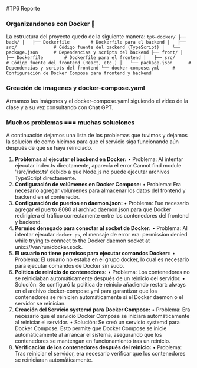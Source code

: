 #TP6 Reporte
### Organizandonos con Docker :whale:
La estructura del proyecto quedo de la siguiente manera:
`
tp6-docker/
├── back/
│   ├── Dockerfile        # Dockerfile para el backend
│   ├── src/              # Código fuente del backend (TypeScript)
│   └── package.json      # Dependencias y scripts del backend
├── front/
│   ├── Dockerfile        # Dockerfile para el frontend
│   ├── src/              # Código fuente del frontend (React, etc.)
│   └── package.json      # Dependencias y scripts del frontend
└── docker-compose.yml     # Configuración de Docker Compose para frontend y backend
`
### Creación de imagenes y docker-compose.yaml
Armamos las imágenes y el docker-compose.yaml siguiendo el video de la clase y a su vez consultando con Chat GPT.

### Muchos problemas === muchas soluciones 
A continuación dejamos una lista de los problemas que tuvimos y dejamos la solución de como hicimos para que el servicio siga funcionando aún después de que se haya reiniciado.
1. **Problemas al ejecutar el backend en Docker:**
	•	Problema: Al intentar ejecutar index.ts directamente, aparecía el error Cannot find module '/src/index.ts' debido a que Node.js no puede ejecutar archivos TypeScript directamente.
2. **Configuración de volúmenes en Docker Compose:**
	•	Problema: Era necesario agregar volúmenes para almacenar los datos del frontend y backend en el contenedor.
3. **Configuración de puertos en daemon.json:**
	•	Problema: Fue necesario agregar el puerto 8080 al archivo daemon.json para que Docker redirigiera el tráfico correctamente entre los contenedores del frontend y backend.
4. **Permiso denegado para conectar al socket de Docker:**
   • Problema: Al intentar ejecutar `docker ps`, el mensaje de error era: permission denied while trying to connect to the Docker daemon socket at unix:///var/run/docker.sock.
5. **El usuario no tiene permisos para ejecutar comandos Docker::**
	•	Problema: El usuario no estaba en el grupo docker, lo cual es necesario para ejecutar comandos de Docker sin sudo.
6. **Política de reinicio de contenedores:**
	•	Problema: Los contenedores no se reiniciaban automáticamente después de un reinicio del servidor.
	•	Solución: Se configuró la política de reinicio añadiendo restart: always en el archivo docker-compose.yml para garantizar que los contenedores se reinicien automáticamente si el Docker daemon o el servidor se reinician.
7. **Creación del Servicio systemd para Docker Compose:**
	•	Problema: Era necesario que el servicio Docker Compose se iniciara automáticamente al reiniciar el servidor.
	•	Solución: Se creó un servicio systemd para Docker Compose. Esto permite que Docker Compose se inicie automáticamente al arrancar el sistema, asegurando que los contenedores se mantengan en funcionamiento tras un reinicio.
8. **Verificación de los contenedores después del reinicio:**
	•	Problema: Tras reiniciar el servidor, era necesario verificar que los contenedores se reiniciaran automáticamente.
